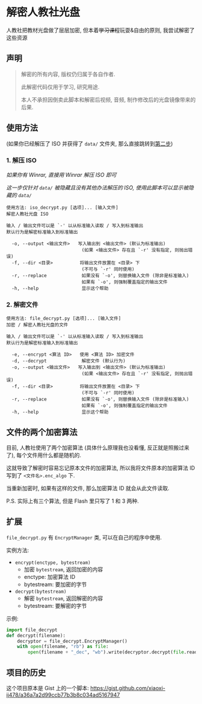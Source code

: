 # 解密人教社光盘

人教社把教材光盘做了层层加密, 但本着~~学习课程~~玩耍&自由的原则, 我尝试解密了这些资源

## 声明
> 解密的所有内容, 版权仍归属于各自作者.
> 
> 此解密代码仅用于学习, 研究用途.
> 
> 本人不承担因倒卖此脚本和解密后视频, 音频, 制作修改后的光盘镜像带来的后果.

## 使用方法
(如果你已经解压了 ISO 并获得了 `data/` 文件夹, 那么直接跳转到[第二步](#2-解密文件))

### 1. 解压 ISO
*如果你有 Winrar, 直接用 Winrar 解压 ISO 即可*

*这一步仅针对 `data/` 被隐藏且没有其他办法解压的 ISO, 使用此脚本可以显示被隐藏的 `data/`*

```
使用方法: iso_decrypt.py [选项]... [输入文件]
解密人教社光盘 ISO

输入 / 输出文件可以是 `-' 以从标准输入读取 / 写入到标准输出
默认行为是解密标准输入到标准输出

  -o, --output <输出文件>   写入输出到 <输出文件> (默认为标准输出)
                            (如果 <输出文件> 存在且 `-r' 没有指定, 则抛出错误)
  -f, --dir <目录>          将输出文件放置在 <目录> 下
                            (不可与 `-r' 同时使用)
  -r, --replace             如果没有 `-o', 则替换输入文件 (除非是标准输入)
                            如果有 `-o', 则强制覆盖指定的输出文件
  -h, --help                显示这个帮助
```

### 2. 解密文件
```
使用方法: file_decrypt.py [选项]... [输入文件]
加密 / 解密人教社光盘的文件

输入 / 输出文件可以是 `-' 以从标准输入读取 / 写入到标准输出
默认行为是解密标准输入到标准输出

  -e, --encrypt <算法 ID>   使用 <算法 ID> 加密文件
  -d, --decrypt             解密文件 (默认行为)
  -o, --output <输出文件>   写入输出到 <输出文件> (默认为标准输出)
                            (如果 <输出文件> 存在且 `-r' 没有指定, 则抛出错误)
  -f, --dir <目录>          将输出文件放置在 <目录> 下
                            (不可与 `-r' 同时使用)
  -r, --replace             如果没有 `-o', 则替换输入文件 (除非是标准输入)
                            如果有 `-o', 则强制覆盖指定的输出文件
  -h, --help                显示这个帮助
```

## 文件的两个加密算法
目前, 人教社使用了两个加密算法 (具体什么原理我也没看懂, 反正就是照搬过来了), 每个文件用什么都是随机的.

这就导致了解密时容易忘记原本文件的加密算法, 所以我将文件原本的加密算法 ID 写到了 `<文件名>.enc_algo` 下.

当重新加密时, 如果有这样的文件, 那么加密算法 ID 就会从此文件读取.

P.S. 实际上有三个算法, 但是 Flash 里只写了 1 和 3 两种.

## 扩展
`file_decrypt.py` 有 `EncryptManager` 类, 可以在自己的程序中使用.

实例方法:

- `encrypt(enctype, bytestream)`
  - 加密 `bytestream`, 返回加密的内容
  - enctype: 加密算法 ID
  - bytestream: 要加密的字节
- `decrypt(bytestream)`
  - 解密 `bytestream`, 返回解密的内容
  - bytestream: 要解密的字节

示例:
```python
import file_decrypt
def decrypt(filename):
    decryptor = file_decrypt.EncryptManager()
    with open(filename, "rb") as file:
        open(filename + "_dec", "wb").write(decryptor.decrypt(file.read()))
```

## 项目的历史
这个项目原本是 Gist 上的一个脚本: <https://gist.github.com/xiaoxi-ij478/a36a7a2d99ccb77b3b8c034ad5167947>